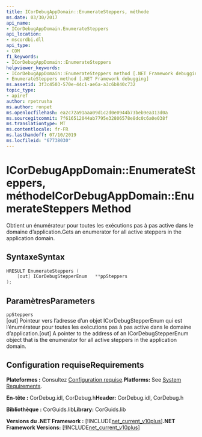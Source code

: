 ```yaml
---
title: ICorDebugAppDomain::EnumerateSteppers, méthode
ms.date: 03/30/2017
api_name:
- ICorDebugAppDomain.EnumerateSteppers
api_location:
- mscordbi.dll
api_type:
- COM
f1_keywords:
- ICorDebugAppDomain::EnumerateSteppers
helpviewer_keywords:
- ICorDebugAppDomain::EnumerateSteppers method [.NET Framework debugging]
- EnumerateSteppers method [.NET Framework debugging]
ms.assetid: 3f3c4503-570e-44c1-ae6a-a3c6b840c732
topic_type:
- apiref
author: rpetrusha
ms.author: ronpet
ms.openlocfilehash: ea2c72a91aaa09d1c2d0e0944b73beb9ea313d0a
ms.sourcegitcommit: 7f616512044ab7795e32806578e8dc0c6a0e038f
ms.translationtype: MT
ms.contentlocale: fr-FR
ms.lasthandoff: 07/10/2019
ms.locfileid: "67738030"
---
```

# <a name="icordebugappdomainenumeratesteppers-method"></a><span data-ttu-id="8d7f0-102">ICorDebugAppDomain::EnumerateSteppers, méthode</span><span class="sxs-lookup"><span data-stu-id="8d7f0-102">ICorDebugAppDomain::EnumerateSteppers Method</span></span>
<span data-ttu-id="8d7f0-103">Obtient un énumérateur pour toutes les exécutions pas à pas active dans le domaine d’application.</span><span class="sxs-lookup"><span data-stu-id="8d7f0-103">Gets an enumerator for all active steppers in the application domain.</span></span>  
  
## <a name="syntax"></a><span data-ttu-id="8d7f0-104">Syntaxe</span><span class="sxs-lookup"><span data-stu-id="8d7f0-104">Syntax</span></span>  
  
```cpp  
HRESULT EnumerateSteppers (  
    [out] ICorDebugStepperEnum   **ppSteppers  
);  
```  
  
## <a name="parameters"></a><span data-ttu-id="8d7f0-105">Paramètres</span><span class="sxs-lookup"><span data-stu-id="8d7f0-105">Parameters</span></span>  
 `ppSteppers`  
 <span data-ttu-id="8d7f0-106">[out] Pointeur vers l’adresse d’un objet ICorDebugStepperEnum qui est l’énumérateur pour toutes les exécutions pas à pas active dans le domaine d’application.</span><span class="sxs-lookup"><span data-stu-id="8d7f0-106">[out] A pointer to the address of an ICorDebugStepperEnum object that is the enumerator for all active steppers in the application domain.</span></span>  
  
## <a name="requirements"></a><span data-ttu-id="8d7f0-107">Configuration requise</span><span class="sxs-lookup"><span data-stu-id="8d7f0-107">Requirements</span></span>  
 <span data-ttu-id="8d7f0-108">**Plateformes :** Consultez [Configuration requise](../../../../docs/framework/get-started/system-requirements.md).</span><span class="sxs-lookup"><span data-stu-id="8d7f0-108">**Platforms:** See [System Requirements](../../../../docs/framework/get-started/system-requirements.md).</span></span>  
  
 <span data-ttu-id="8d7f0-109">**En-tête :** CorDebug.idl, CorDebug.h</span><span class="sxs-lookup"><span data-stu-id="8d7f0-109">**Header:** CorDebug.idl, CorDebug.h</span></span>  
  
 <span data-ttu-id="8d7f0-110">**Bibliothèque :** CorGuids.lib</span><span class="sxs-lookup"><span data-stu-id="8d7f0-110">**Library:** CorGuids.lib</span></span>  
  
 <span data-ttu-id="8d7f0-111">**Versions du .NET Framework :** [!INCLUDE[net_current_v10plus](../../../../includes/net-current-v10plus-md.md)]</span><span class="sxs-lookup"><span data-stu-id="8d7f0-111">**.NET Framework Versions:** [!INCLUDE[net_current_v10plus](../../../../includes/net-current-v10plus-md.md)]</span></span>
